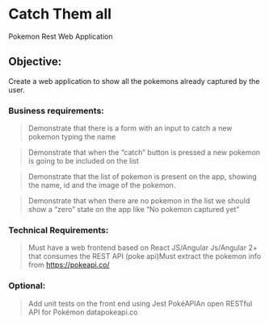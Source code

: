 # Catch Them all

Pokemon Rest Web Application

## Objective:
Create a web application to show all the pokemons already captured by the user.

### Business requirements:

  > Demonstrate that there is a form with an input to catch a new pokemon typing 
  the name

  > Demonstrate that when the “catch” button is pressed a new pokemon is going
  to be included on the list 
 
  > Demonstrate that the list of pokemon is present on the app,
  showing the name, id and the image of the pokemon.
  
  > Demonstrate that when there are no 
  pokemon in the list we should show a “zero” state on the app like “No pokemon captured yet”
  
### Technical Requirements:
  
  > Must have a web frontend based on React JS/Angular Js/Angular 2+ that consumes the REST API (poke api)Must extract the pokemon info from https://pokeapi.co/

### Optional:

  > Add unit tests on the front end using Jest
  > PokéAPIAn open RESTful API for Pokémon datapokeapi.co
  

